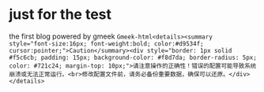 # just for the test
the first blog powered by gmeek
`Gmeek-html<details><summary style="font-size:16px; font-weight:bold; color:#d9534f; cursor:pointer;">Caution</summary><div style="border: 1px solid #f5c6cb; padding: 15px; background-color: #f8d7da; border-radius: 5px; color: #721c24; margin-top: 10px;">请注意操作的正确性！错误的配置可能导致系统崩溃或无法正常运行。<br>修改配置文件前，请务必备份重要数据，确保可以还原。</div></details>`